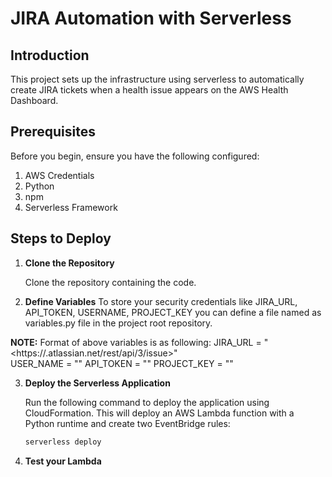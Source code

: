 # JIRA Automation with Serverless
 
## Introduction
This project sets up the infrastructure using serverless to automatically create JIRA tickets when a health issue appears on the AWS Health Dashboard.
 
## Prerequisites
Before you begin, ensure you have the following configured:
 
1. AWS Credentials
2. Python
3. npm
4. Serverless Framework
 
## Steps to Deploy
 
1. **Clone the Repository**
 
   Clone the repository containing the code.
 
2. **Define Variables**
   To store your security credentials like JIRA_URL, API_TOKEN, USERNAME, PROJECT_KEY you can define a file named as variables.py file in the project root repository.
 
**NOTE:** Format of above variables is as following:
JIRA_URL = "<https://<your-domain>.atlassian.net/rest/api/3/issue>"  
USER_NAME = "<USER NAME OF JIRA ACCOUNT>"
API_TOKEN = "<API TOKEN OF JIRA>"
PROJECT_KEY = "<UNIQUE JIRA PROJECT KEY>"

3. **Deploy the Serverless Application**
 
   Run the following command to deploy the application using CloudFormation. This will deploy an AWS Lambda function with a Python runtime and create two EventBridge rules:
 
   ```sh
   serverless deploy

4. **Test your Lambda**

